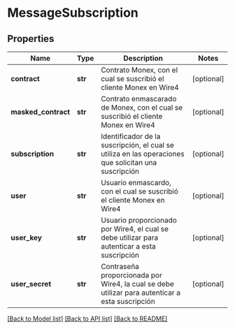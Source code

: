 # MessageSubscription

## Properties
Name | Type | Description | Notes
------------ | ------------- | ------------- | -------------
**contract** | **str** | Contrato Monex, con el cual se suscribió el cliente Monex en Wire4 | [optional] 
**masked_contract** | **str** | Contrato enmascarado de Monex, con el cual se suscribió el cliente Monex en Wire4 | [optional] 
**subscription** | **str** | Identificador de la suscripción, el cual se utiliza en las operaciones que solicitan una suscripción | [optional] 
**user** | **str** | Usuario enmascardo, con el cual se suscribió el cliente Monex en Wire4 | [optional] 
**user_key** | **str** | Usuario proporcionado por Wire4, el cual se debe utilizar para autenticar a esta suscripción | [optional] 
**user_secret** | **str** | Contraseña proporcionada por Wire4, la cual se debe utilizar para autenticar a esta suscripción | [optional] 

[[Back to Model list]](../README.md#documentation-for-models) [[Back to API list]](../README.md#documentation-for-api-endpoints) [[Back to README]](../README.md)


